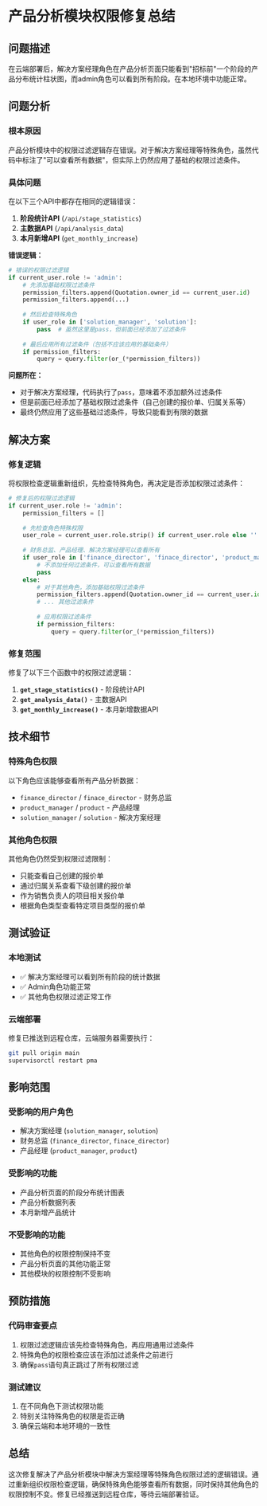 # 产品分析模块权限修复总结

## 问题描述

在云端部署后，解决方案经理角色在产品分析页面只能看到"招标前"一个阶段的产品分布统计柱状图，而admin角色可以看到所有阶段。在本地环境中功能正常。

## 问题分析

### 根本原因
产品分析模块中的权限过滤逻辑存在错误。对于解决方案经理等特殊角色，虽然代码中标注了"可以查看所有数据"，但实际上仍然应用了基础的权限过滤条件。

### 具体问题
在以下三个API中都存在相同的逻辑错误：

1. **阶段统计API** (`/api/stage_statistics`)
2. **主数据API** (`/api/analysis_data`) 
3. **本月新增API** (`get_monthly_increase`)

**错误逻辑：**
```python
# 错误的权限过滤逻辑
if current_user.role != 'admin':
    # 先添加基础权限过滤条件
    permission_filters.append(Quotation.owner_id == current_user.id)
    permission_filters.append(...)
    
    # 然后检查特殊角色
    if user_role in ['solution_manager', 'solution']:
        pass  # 虽然这里是pass，但前面已经添加了过滤条件
    
    # 最后应用所有过滤条件（包括不应该应用的基础条件）
    if permission_filters:
        query = query.filter(or_(*permission_filters))
```

**问题所在：**
- 对于解决方案经理，代码执行了`pass`，意味着不添加额外过滤条件
- 但是前面已经添加了基础权限过滤条件（自己创建的报价单、归属关系等）
- 最终仍然应用了这些基础过滤条件，导致只能看到有限的数据

## 解决方案

### 修复逻辑
将权限检查逻辑重新组织，先检查特殊角色，再决定是否添加权限过滤条件：

```python
# 修复后的权限过滤逻辑
if current_user.role != 'admin':
    permission_filters = []
    
    # 先检查角色特殊权限
    user_role = current_user.role.strip() if current_user.role else ''
    
    # 财务总监、产品经理、解决方案经理可以查看所有
    if user_role in ['finance_director', 'finace_director', 'product_manager', 'product', 'solution_manager', 'solution']:
        # 不添加任何过滤条件，可以查看所有数据
        pass
    else:
        # 对于其他角色，添加基础权限过滤条件
        permission_filters.append(Quotation.owner_id == current_user.id)
        # ... 其他过滤条件
        
        # 应用权限过滤条件
        if permission_filters:
            query = query.filter(or_(*permission_filters))
```

### 修复范围
修复了以下三个函数中的权限过滤逻辑：

1. **`get_stage_statistics()`** - 阶段统计API
2. **`get_analysis_data()`** - 主数据API  
3. **`get_monthly_increase()`** - 本月新增数据API

## 技术细节

### 特殊角色权限
以下角色应该能够查看所有产品分析数据：
- `finance_director` / `finace_director` - 财务总监
- `product_manager` / `product` - 产品经理
- `solution_manager` / `solution` - 解决方案经理

### 其他角色权限
其他角色仍然受到权限过滤限制：
- 只能查看自己创建的报价单
- 通过归属关系查看下级创建的报价单
- 作为销售负责人的项目相关报价单
- 根据角色类型查看特定项目类型的报价单

## 测试验证

### 本地测试
- ✅ 解决方案经理可以看到所有阶段的统计数据
- ✅ Admin角色功能正常
- ✅ 其他角色权限过滤正常工作

### 云端部署
修复已推送到远程仓库，云端服务器需要执行：
```bash
git pull origin main
supervisorctl restart pma
```

## 影响范围

### 受影响的用户角色
- 解决方案经理 (`solution_manager`, `solution`)
- 财务总监 (`finance_director`, `finace_director`) 
- 产品经理 (`product_manager`, `product`)

### 受影响的功能
- 产品分析页面的阶段分布统计图表
- 产品分析数据列表
- 本月新增产品统计

### 不受影响的功能
- 其他角色的权限控制保持不变
- 产品分析页面的其他功能正常
- 其他模块的权限控制不受影响

## 预防措施

### 代码审查要点
1. 权限过滤逻辑应该先检查特殊角色，再应用通用过滤条件
2. 特殊角色的权限检查应该在添加过滤条件之前进行
3. 确保`pass`语句真正跳过了所有权限过滤

### 测试建议
1. 在不同角色下测试权限功能
2. 特别关注特殊角色的权限是否正确
3. 确保云端和本地环境的一致性

## 总结

这次修复解决了产品分析模块中解决方案经理等特殊角色权限过滤的逻辑错误。通过重新组织权限检查逻辑，确保特殊角色能够查看所有数据，同时保持其他角色的权限控制不变。修复已经推送到远程仓库，等待云端部署验证。 